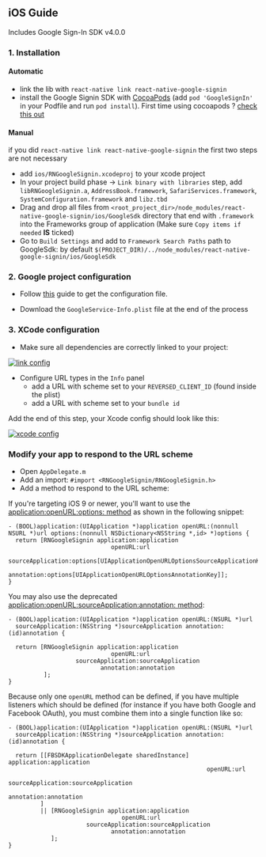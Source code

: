 ## iOS Guide

Includes Google Sign-In SDK v4.0.0

### 1. Installation

#### Automatic

- link the lib with `react-native link react-native-google-signin`
- install the Google Signin SDK with [CocoaPods](https://cocoapods.org/) (add `pod 'GoogleSignIn'` in your Podfile and run `pod install`).
  First time using cocoapods ? [check this out](./how-cocoapods.md)

#### Manual

if you did `react-native link react-native-google-signin` the first two steps are not necessary

- add `ios/RNGoogleSignin.xcodeproj` to your xcode project
- In your project build phase -> `Link binary with libraries` step, add `libRNGoogleSignin.a`, `AddressBook.framework`, `SafariServices.framework`, `SystemConfiguration.framework` and `libz.tbd`
- Drag and drop all files from `<root_project_dir>/node_modules/react-native-google-signin/ios/GoogleSdk` directory that end with `.framework` into the Frameworks group of application (Make sure `Copy items if needed` **IS** ticked)
- Go to `Build Settings` and add to `Framework Search Paths` path to GoogleSdk: by default `$(PROJECT_DIR)/../node_modules/react-native-google-signin/ios/GoogleSdk`

### 2. Google project configuration

- Follow [this](./get-config-file.md) guide to get the configuration file.

- Download the `GoogleService-Info.plist` file at the end of the process

### 3. XCode configuration

- Make sure all dependencies are correctly linked to your project:

[![link config](https://github.com/apptailor/react-native-google-signin/raw/master/img/link-config.png)](#config)

- Configure URL types in the `Info` panel
  - add a URL with scheme set to your `REVERSED_CLIENT_ID` (found inside the plist)
  - add a URL with scheme set to your `bundle id`

Add the end of this step, your Xcode config should look like this:

[![xcode config](https://github.com/apptailor/react-native-google-signin/raw/master/img/url-config.png)](#config)

### Modify your app to respond to the URL scheme

- Open `AppDelegate.m`
- Add an import: `#import <RNGoogleSignin/RNGoogleSignin.h>`
- Add a method to respond to the URL scheme:

If you're targeting iOS 9 or newer, you'll want to use the [application:openURL:options: method](https://developer.apple.com/documentation/uikit/uiapplicationdelegate/1623112-application?language=objc) as shown in the following snippet:

```objC
- (BOOL)application:(UIApplication *)application openURL:(nonnull NSURL *)url options:(nonnull NSDictionary<NSString *,id> *)options {
  return [RNGoogleSignin application:application
                             openURL:url
                   sourceApplication:options[UIApplicationOpenURLOptionsSourceApplicationKey]
                          annotation:options[UIApplicationOpenURLOptionsAnnotationKey]];
}
```

You may also use the deprecated [application:openURL:sourceApplication:annotation: method](https://developer.apple.com/documentation/uikit/uiapplicationdelegate/1623073-application?language=objc):

```objc
- (BOOL)application:(UIApplication *)application openURL:(NSURL *)url
  sourceApplication:(NSString *)sourceApplication annotation:(id)annotation {

  return [RNGoogleSignin application:application
                             openURL:url
                   sourceApplication:sourceApplication
                          annotation:annotation
          ];
}
```

Because only one `openURL` method can be defined, if you have multiple listeners which should be defined (for instance if you have both Google and Facebook OAuth), you must combine them into a single function like so:

```objc
- (BOOL)application:(UIApplication *)application openURL:(NSURL *)url
  sourceApplication:(NSString *)sourceApplication annotation:(id)annotation {

  return [[FBSDKApplicationDelegate sharedInstance] application:application
                                                        openURL:url
                                              sourceApplication:sourceApplication
                                                     annotation:annotation
         ]
         || [RNGoogleSignin application:application
                                openURL:url
                      sourceApplication:sourceApplication
                             annotation:annotation
            ];
}
```
